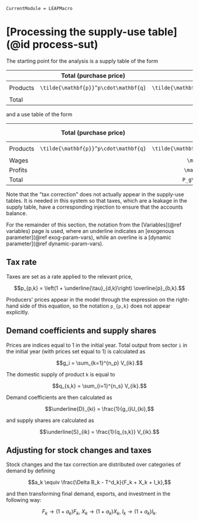```@meta
CurrentModule = LEAPMacro
```

# [Processing the supply-use table](@id process-sut)

The starting point for the analysis is a supply table of the form

|          |         Total (purchase price)          |                 Margins                 |   Taxes, etc.    |                       Total (basic price)                       |                    Sectors                     |        Total (domestic production)        |                 Imports                  |
|:---------|:---------------------------------------:|:---------------------------------------:|:----------------:|:---------------------------------------------------------------:|:----------------------------------------------:|:-----------------------------------------:|:----------------------------------------:|
| Products | ``\tilde{\mathbf{p}}^p\cdot\mathbf{q}`` | ``\tilde{\mathbf{p}}^p\cdot\mathbf{m}`` | ``\mathbf{T}^d`` | ``\tilde{\mathbf{p}}^b\cdot\left(\mathbf{q}-\mathbf{m}\right)`` | ``\left(\tilde{\mathbf{p}}^d\cdot V\right)^T`` | ``\tilde{\mathbf{p}}^d\cdot\mathbf{q}^s`` | ``e\tilde{\mathbf{p}}^w\cdot\mathbf{M}`` |
| Total    |                                         |                                         |                  |                                                                 |              ``P_g\mathbf{g}^T``               |                                           |                                          |

and a use table of the form

|               |         Total (purchase price)          |                 Sectors                 |         Total (industrial demand)         |                 Exports                  |                       Final domestic demand                       |               Inventory changes               |  [Tax correction]   |
|:--------------|:---------------------------------------:|:---------------------------------------:|:-----------------------------------------:|:----------------------------------------:|:-----------------------------------------------------------------:|:---------------------------------------------:|:-------------------:|
| Products      | ``\tilde{\mathbf{p}}^p\cdot\mathbf{q}`` | ``\tilde{\mathbf{p}}^p\cdot\mathbf{U}`` | ``\tilde{\mathbf{p}}^p\cdot\mathbf{q}^d`` | ``e\tilde{\mathbf{p}}^w\cdot\mathbf{X}`` | ``\tilde{\mathbf{p}}^p\cdot\left(\mathbf{F} + \mathbf{I}\right)`` | ``\tilde{\mathbf{p}}^p\cdot\Delta\mathbf{B}`` | ``[-\mathbf{T}^d]`` |
| Wages         |                                         |            ``\mathbf{W}^T``             |                                           |                                          |                                                                   |                                               |                     |
| Profits       |                                         |           ``\mathbf{\Pi}^T``            |                                           |                                          |                                                                   |                                               |                     |
| Total         |                                         |           ``P_g\mathbf{g}^T``           |                                           |                                          |                                                                   |                                               |                     |

Note that the "tax correction" does not actually appear in the supply-use tables. It is needed in this system so that taxes, which are a leakage in the supply table, have a corresponding injection to ensure that the accounts balance.

For the remainder of this section, the notation from the [Variables](@ref variables) page is used, where an underline indicates an [exogenous parameter](@ref exog-param-vars), while an overline is a [dynamic parameter](@ref dynamic-param-vars).

## Tax rate
Taxes are set as a rate applied to the relevant price,
```math
p_{p,k} = \left(1 + \underline{\tau}_{d,k}\right) \overline{p}_{b,k}.
```
Producers' prices appear in the model through the expression on the right-hand side of this equation, so the notation ``p_{p,k}`` does not appear explicitly.

## Demand coefficients and supply shares
Prices are indices equal to 1 in the initial year. Total output from sector ``i`` in the initial year (with prices set equal to 1) is calculated as
```math
g_i = \sum_{k=1}^{n_p} V_{ik}.
```
The domestic supply of product ``k`` is equal to
```math
q_{s,k} = \sum_{i=1}^{n_s} V_{ik}.
```
Demand coefficients are then calculated as
```math
\underline{D}_{ki} = \frac{1}{g_i}U_{ki},
```
and supply shares are calculated as
```math
\underline{S}_{ik} = \frac{1}{q_{s,k}} V_{ik}.
```

## Adjusting for stock changes and taxes
Stock changes and the tax correction are distributed over categories of demand by defining
```math
a_k \equiv \frac{\Delta B_k - T^d_k}{F_k + X_k + I_k},
```
and then transforming final demand, exports, and investment in the following way:
```math
F_k \rightarrow (1 + a_k)F_k,\; X_k \rightarrow (1 + a_k)X_k,\; I_k \rightarrow (1 + a_k)I_k.
```